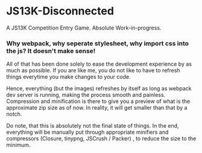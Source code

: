 # JS13K-Disconnected
A JS13K Competition Entry Game. Absolute Work-in-progress.

### Why webpack, why seperate stylesheet, why import css into the js? It doesn't make sense!
All of that has been done solely to ease the development experience by as much as possible.
If you are like me, you do not like to have to refresh things everytime you make changes to your code.

Hence, everything (but the images) refreshes by itself as long as webpack dev server is running, making the process smooth and painless.
Compression and minification is there to give you a preview of what is the approximate zip size as of now. In reality, it will get smaller than that by a notch.


Do note, that this is absolutely not the final state of things.
In the end, everything will be manually put through appropriate minifiers and compressors (Closure, tinypng, JSCrush / Packer) , to reduce the size to the minimum.
